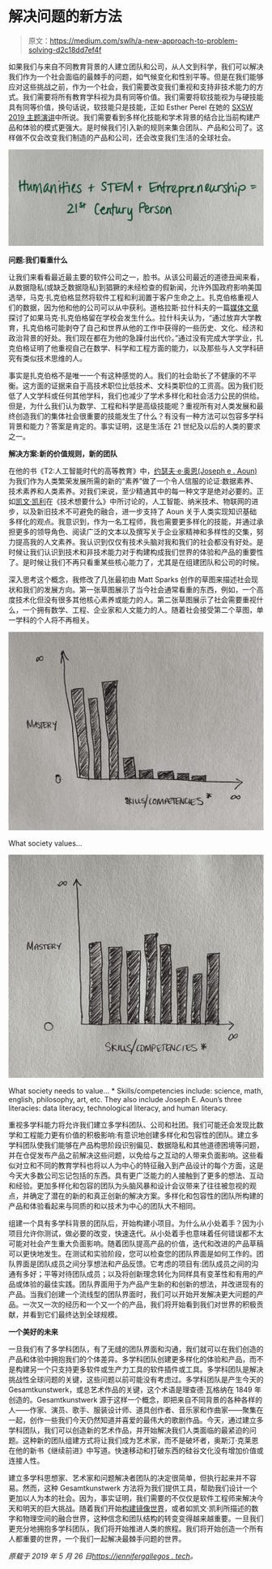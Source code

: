 # 解决问题的新方法

> 原文：<https://medium.com/swlh/a-new-approach-to-problem-solving-d2c18dd7ef4f>

如果我们与来自不同教育背景的人建立团队和公司，从人文到科学，我们可以解决我们作为一个社会面临的最棘手的问题，如气候变化和性别平等。但是在我们能够应对这些挑战之前，作为一个社会，我们需要改变我们重视和支持非技术能力的方式。我们需要将所有教育学科视为具有同等价值。我们需要将软技能视为与硬技能具有同等价值，换句话说，软技能只是技能，正如 Esther Perel 在她的 [SXSW 2019 主题演讲](https://www.youtube.com/watch?v=0PqWQl2AJpQ)中所说。我们需要看到多样化技能和学术背景的结合比当前构建产品和体验的模式更强大。是时候我们引入新的规则来集合团队、产品和公司了。这样做不仅会改变我们制造的产品和公司，还会改变我们生活的全球社会。

![](img/049f7e6f29a22ef8a7845f974a8e83f9.png)

**问题:我们看重什么**

让我们来看看最近最主要的软件公司之一，脸书。从该公司最近的道德丑闻来看，从数据隐私(或缺乏数据隐私)到猖獗的未经检查的假新闻，允许外国政府影响美国选举，马克·扎克伯格显然将软件工程和利润置于客户生命之上。扎克伯格重视人们的数据，因为他和他的公司可以从中获利。道格拉斯·拉什科夫的一篇[媒体文章](/s/douglas-rushkoff/what-if-mark-zuckerberg-had-stayed-in-school-321aa3129af5)探讨了如果马克·扎克伯格留在学校会发生什么。拉什科夫认为，“通过放弃大学教育，扎克伯格可能剥夺了自己和世界从他的工作中获得的一些历史、文化、经济和政治背景的好处。我们现在都在为他的急躁付出代价。”通过没有完成大学学业，扎克伯格证明了他重视自己在数学、科学和工程方面的能力，以及那些与人文学科研究有类似技术思维的人。

事实是扎克伯格不是唯一一个有这种感觉的人。我们的社会助长了不健康的不平衡。这方面的证据来自于高技术职位比低技术、文科类职位的工资高。因为我们贬低了人文学科或任何其他学科，我们也减少了学术多样化和社会活力公民的供给。但是，为什么我们认为数学、工程和科学是高级技能呢？重视所有对人类发展和最终创造我们的集体社会很重要的技能发生了什么？有没有一种方法可以包容多学科背景和能力？答案是肯定的。事实证明，这是生活在 21 世纪及以后的人类的要求之一。

**解决方案:新的价值规则，新的团队**

在他的书《T2:人工智能时代的高等教育》中，[约瑟夫·e·奥恩(Joseph e . Aoun)](http://robot-proof.com/#title)为我们作为人类繁荣发展所需的新的“素养”做了一个令人信服的论证:数据素养、技术素养和人类素养。对我们来说，至少精通其中的每一种文字是绝对必要的。正如[凯文·凯利](https://kk.org/)在《技术想要什么》中所讨论的，人工智能、纳米技术、物联网的进步，以及新旧技术不可避免的融合，进一步支持了 Aoun 关于人类实现知识基础多样化的观点。我意识到，作为一名工程师，我也需要更多样化的技能，并通过承担更多的领导角色、阅读广泛的文本以及撰写关于企业家精神和多样性的交集，努力提高我的人文素养。我认识到仅仅有技术头脑对我和我们的社会都没有好处。是时候让我们认识到技术和非技术能力对于构建构成我们世界的体验和产品的重要性了。是时候让我们不再只看重某些核心能力了，尤其是在组建团队和公司的时候。

深入思考这个概念，我修改了几张最初由 Matt Sparks 创作的草图来描述社会现状和我们的发展方向。第一张草图展示了当今社会通常看重的东西，例如，一个高度技术化但没有很多其他核心素养或能力的人。第二张草图展示了社会需要重视什么，一个拥有数学、工程、企业家和人文能力的人。随着社会接受第二个草图，单一学科的个人将不再相关。

![](img/5f4442730e730a0257fea53779f64966.png)

What society values…

![](img/91936439648e04717235f86ea1aa3b39.png)

What society needs to value… * Skills/competencies include: science, math, english, philosophy, art, etc. They also include Joseph E. Aoun’s three literacies: data literacy, technological literacy, and human literacy.

重视多学科能力将允许我们建立多学科团队、公司和社团。我们可能还会发现比数学和工程能力更有价值的积极影响:有意识地创建多样化和包容性的团队。建立多学科团队使我们能够在产品构思阶段识别偏见、数据隐私和其他道德困境等问题，并在仓促发布产品之前解决这些问题，以免给与之互动的人带来负面影响。这些看似对立和不同的教育学科也将以人为中心的特征融入到产品设计的每个方面，这是今天大多数公司忘记包括的东西。具有更广泛能力的人接触到了更多的想法、互动和经验。更加多样化和包容的团队为头脑风暴和设计会议带来了往往被忽视的观点，并确定了潜在的新的和真正创新的解决方案。多样化和包容性的团队所构建的产品和体验看起来与同质的和以技术为中心的团队大不相同。

组建一个具有多学科背景的团队后，开始构建小项目。为什么从小处着手？因为小项目允许你测试，做必要的改变，快速迭代。从小处着手也意味着任何错误都不太可能对社会产生重大负面影响。随着团队提高产品的价值，迭代和改进的产品草稿可以更快地发生。在测试和实验阶段，您可以检查您的团队界面是如何工作的。团队界面是团队成员之间分享想法和产品反馈。它考虑的项目有:团队成员之间的沟通有多好；平等对待团队成员；以及将创新理念转化为同样具有变革性和有用的产品或体验的最佳实践。团队界面用于为产品产生新的和创新的想法，并改进现有的产品。当我们创建一个流线型的团队界面时，我们可以开始开发解决更大问题的产品。一次又一次的经历和一个又一个的产品，我们将开始看到我们对世界的积极贡献，并看到它们最终达到全球规模。

**一个美好的未来**

一旦我们有了多学科团队，有了无缝的团队界面和沟通，我们就可以在我们创造的产品和体验中拥抱我们的个体差异。多学科团队创建更多样化的体验和产品，而不是构建另一个只支持更多软件或生产力工具的软件插件或工具。多学科团队是解决挑战性全球问题的关键，这些问题以前可能没有考虑过。多学科团队是产生今天的 Gesamtkunstwerk，或总艺术作品的关键，这个术语是理查德·瓦格纳在 1849 年创造的。Gesamtkunstwerk 源于这样一个概念，即把来自不同背景的各种各样的人——作家、演员、歌手、服装设计师、道具创作者、音乐家和作曲家——聚集在一起，创作一些我们今天仍然知道并喜爱的最伟大的歌剧作品。今天，通过建立多学科团队，我们可以创造新的艺术作品，并开始解决我们人类面临的最紧迫的问题。这种新的团队组建方式将让我们成为艺术家，而不是破坏者，奥斯汀·克莱恩在他的新书《继续前进》中写道。快速移动和打破东西的硅谷文化没有增加价值或连接人性。

建立多学科思想家、艺术家和问题解决者团队的决定很简单，但执行起来并不容易。然而，这种 Gesamtkunstwerk 方法将为我们提供工具，帮助我们设计一个更加以人为本的社会。因为，事实证明，我们需要的不仅仅是软件工程师来解决今天和明天的巨大挑战。随着我们开始[构建镜像世界](https://www.wired.com/story/mirrorworld-ar-next-big-tech-platform/)，或者如凯文·凯利所描述的数字和物理空间的融合世界，这种信念和团队结构的转变变得越来越重要。一旦我们更充分地拥抱多学科团队，我们将开始推进人类的旅程。我们将开始创造一个所有人都重要的世界，一个我们一起解决最棘手问题的世界。

*原载于 2019 年 5 月 26 日*[*https://jennifergallegos . tech*](https://jennifergallegos.tech/2019/05/26/a-new-approach-to-problem-solving/)*。*